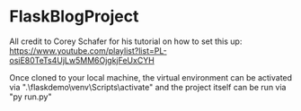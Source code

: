 # FlaskBlogProject

All credit to Corey Schafer for his tutorial on how to set this up: https://www.youtube.com/playlist?list=PL-osiE80TeTs4UjLw5MM6OjgkjFeUxCYH

Once cloned to your local machine, the virtual environment can be activated via ".\flaskdemo\venv\Scripts\activate" and the project itself can be run via "py run.py"
